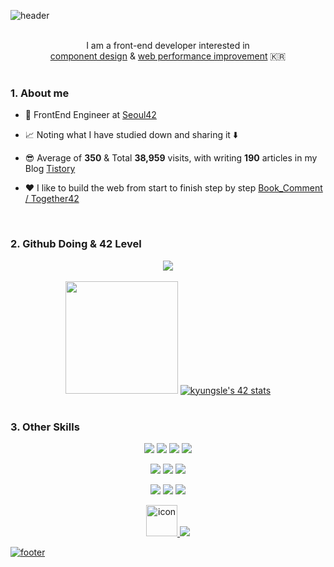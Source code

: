 ![header](https://capsule-render.vercel.app/api?type=waving&color=7F7FD5&text=KyungSoo%20%20&height=200&fontSize=90&fontColor=ffffff)

<br />

<div align="center">
I am a front-end developer interested in
</div>
<div align="center">
  <a href="https://github.com/keinn51/Book_Comment_Web/wiki/%EB%94%94%EC%9E%90%EC%9D%B8%ED%8C%A8%ED%84%B4-%EB%AC%B8%EC%A0%9C-%EB%B6%84%EC%84%9D-%EB%B0%8F-%EB%A6%AC%ED%8C%A9%ED%86%A0%EB%A7%81-%EA%B2%B0%EA%B3%BC">component design</a>
  & <a href="https://github.com/keinn51/Book_Comment_Web/wiki/%EC%84%B1%EB%8A%A5-%ED%96%A5%EC%83%81%EC%9D%84-%ED%95%B4%EB%B3%B4%EC%9E%90">web performance improvement</a> 🇰🇷
</div>

<br />

### 1. About me

- 💼 FrontEnd Engineer at [Seoul42](https://42seoul.kr/seoul42/main/view)

- 📈 Noting what I have studied down and sharing it ⬇️

- 😎 Average of **350** & Total **38,959** visits, with writing **190** articles in my Blog [Tistory](https://basemenks.tistory.com)

- ❤️ I like to build the web from start to finish step by step [Book_Comment](https://github.com/keinn51/Book_Helper)[ / Together42](https://github.com/keinn51/Together42_web)

<br/>

### 2. Github Doing & 42 Level

<div align='center'>
  <img src="https://github-profile-trophy.vercel.app/?username=keinn51&margin-w=15&row=2&column=4">
</div>

<br/>

<div align='center'>
  <img style="height:180px" src="https://github-readme-stats.vercel.app/api/top-langs/?username=keinn51&layout=compact&hide_border=true&bg_color=30,91eae4,86A8E7&title_color=fff&text_color=fff" />
  <a href="https://github.com/JaeSeoKim/badge42"><img src="https://badge42.vercel.app/api/v2/cl2mtx750001109mi9unopdbu/stats?cursusId=21&coalitionId=88" alt="kyungsle's 42 stats" /></a>
  <!-- <img style="height:180px" src="http://mazassumnida.wtf/api/v2/generate_badge?boj=soogood97"> --> 
</div>

<br/>

### 3. Other Skills

<p align=center>
  <img src="https://img.shields.io/badge/React-1572B6?style=flat&logo=React&logoColor=white"/>
  <img src="https://img.shields.io/badge/Redux-764ABC?style=flat&logo=Redux&logoColor=white"/>
  <img src="https://img.shields.io/badge/WEBPACK-007396?style=flat&logo=Webpack&logoColor=white"/>
  <img src="https://img.shields.io/badge/FIREBASE-F7DF1E?style=flat-square&logo=Firebase&logoColor=white"/>
<p>
<p align=center>

  <img src="https://img.shields.io/badge/Express-000000?style=flat&logo=Express&logoColor=white"/>
  <img src="https://img.shields.io/badge/Prettier-F7B93E?style=flat&logo=Prettier&logoColor=white"/>
  <img src="https://img.shields.io/badge/ESLint-4B32C3?style=flat&logo=ESLint&logoColor=white"/>
</p>
<p align=center>
  <img src="https://img.shields.io/badge/Node.js-339933?style=flat&logo=Node.js&logoColor=white"/>
  <img src="https://img.shields.io/badge/GitHub Pages-222222?style=flat&logo=GitHub Pages&logoColor=white"/>
  <img src="https://img.shields.io/badge/WordPress-21759B?style=flat&logo=WordPress&logoColor=white"/>
</p>  
<p align=center>
  <a href="https://github.com/keinn51"><img src="https://techstack-generator.vercel.app/github-icon.svg" alt="icon" width="50" height="50" />
  <img src="https://img.shields.io/badge/Tistory-FF5722?style=flat&logo=Blogger&logoColor=white"/>
</p>

![footer](https://capsule-render.vercel.app/api?section=footer&type=waving&color=7F7FD5)
